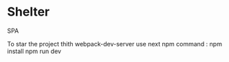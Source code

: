 # Shelter
SPA

To star the project thith webpack-dev-server use next npm command : 
      npm install
      npm run dev 
